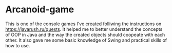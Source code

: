 # Arcanoid-game

This is one of the console games I've created folliwing the instructions on https://javarush.ru/quests. It helped me to better understand the concepts of OOP in Java and the way the created objects should coopeate with each other. It also gave me some basic knowledge of Swing and practical skills of how to use.
